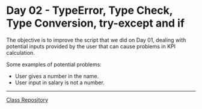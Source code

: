 # Day 02 - TypeError, Type Check, Type Conversion, try-except and if

The objective is to improve the script that we did on Day 01, dealing with potential inputs provided by the user that can cause problems in KPI calculation.

Some examples of potential problems:

* User gives a number in the name.
* User input in salary is not a number.

-----------------------
[Class Repository](https://github.com/lvgalvao/data-engineering-roadmap/tree/main/bootcamp/aula02)